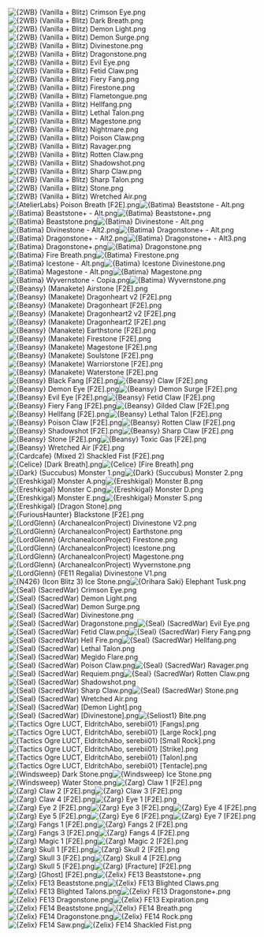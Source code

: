 ![{2WB} (Vanilla + Blitz) Crimson Eye.png](https://raw.githubusercontent.com/Klokinator/FE-Repo/main/Item%20Icons/Monster%20%2B%20Manakete/%7B2WB%7D%20(Vanilla%20+%20Blitz)%20Crimson%20Eye.png "{2WB} (Vanilla + Blitz) Crimson Eye.png")![{2WB} (Vanilla + Blitz) Dark Breath.png](https://raw.githubusercontent.com/Klokinator/FE-Repo/main/Item%20Icons/Monster%20%2B%20Manakete/%7B2WB%7D%20(Vanilla%20+%20Blitz)%20Dark%20Breath.png "{2WB} (Vanilla + Blitz) Dark Breath.png")![{2WB} (Vanilla + Blitz) Demon Light.png](https://raw.githubusercontent.com/Klokinator/FE-Repo/main/Item%20Icons/Monster%20%2B%20Manakete/%7B2WB%7D%20(Vanilla%20+%20Blitz)%20Demon%20Light.png "{2WB} (Vanilla + Blitz) Demon Light.png")![{2WB} (Vanilla + Blitz) Demon Surge.png](https://raw.githubusercontent.com/Klokinator/FE-Repo/main/Item%20Icons/Monster%20%2B%20Manakete/%7B2WB%7D%20(Vanilla%20+%20Blitz)%20Demon%20Surge.png "{2WB} (Vanilla + Blitz) Demon Surge.png")![{2WB} (Vanilla + Blitz) Divinestone.png](https://raw.githubusercontent.com/Klokinator/FE-Repo/main/Item%20Icons/Monster%20%2B%20Manakete/%7B2WB%7D%20(Vanilla%20+%20Blitz)%20Divinestone.png "{2WB} (Vanilla + Blitz) Divinestone.png")![{2WB} (Vanilla + Blitz) Dragonstone.png](https://raw.githubusercontent.com/Klokinator/FE-Repo/main/Item%20Icons/Monster%20%2B%20Manakete/%7B2WB%7D%20(Vanilla%20+%20Blitz)%20Dragonstone.png "{2WB} (Vanilla + Blitz) Dragonstone.png")![{2WB} (Vanilla + Blitz) Evil Eye.png](https://raw.githubusercontent.com/Klokinator/FE-Repo/main/Item%20Icons/Monster%20%2B%20Manakete/%7B2WB%7D%20(Vanilla%20+%20Blitz)%20Evil%20Eye.png "{2WB} (Vanilla + Blitz) Evil Eye.png")![{2WB} (Vanilla + Blitz) Fetid Claw.png](https://raw.githubusercontent.com/Klokinator/FE-Repo/main/Item%20Icons/Monster%20%2B%20Manakete/%7B2WB%7D%20(Vanilla%20+%20Blitz)%20Fetid%20Claw.png "{2WB} (Vanilla + Blitz) Fetid Claw.png")![{2WB} (Vanilla + Blitz) Fiery Fang.png](https://raw.githubusercontent.com/Klokinator/FE-Repo/main/Item%20Icons/Monster%20%2B%20Manakete/%7B2WB%7D%20(Vanilla%20+%20Blitz)%20Fiery%20Fang.png "{2WB} (Vanilla + Blitz) Fiery Fang.png")![{2WB} (Vanilla + Blitz) Firestone.png](https://raw.githubusercontent.com/Klokinator/FE-Repo/main/Item%20Icons/Monster%20%2B%20Manakete/%7B2WB%7D%20(Vanilla%20+%20Blitz)%20Firestone.png "{2WB} (Vanilla + Blitz) Firestone.png")![{2WB} (Vanilla + Blitz) Flametongue.png](https://raw.githubusercontent.com/Klokinator/FE-Repo/main/Item%20Icons/Monster%20%2B%20Manakete/%7B2WB%7D%20(Vanilla%20+%20Blitz)%20Flametongue.png "{2WB} (Vanilla + Blitz) Flametongue.png")![{2WB} (Vanilla + Blitz) Hellfang.png](https://raw.githubusercontent.com/Klokinator/FE-Repo/main/Item%20Icons/Monster%20%2B%20Manakete/%7B2WB%7D%20(Vanilla%20+%20Blitz)%20Hellfang.png "{2WB} (Vanilla + Blitz) Hellfang.png")![{2WB} (Vanilla + Blitz) Lethal Talon.png](https://raw.githubusercontent.com/Klokinator/FE-Repo/main/Item%20Icons/Monster%20%2B%20Manakete/%7B2WB%7D%20(Vanilla%20+%20Blitz)%20Lethal%20Talon.png "{2WB} (Vanilla + Blitz) Lethal Talon.png")![{2WB} (Vanilla + Blitz) Magestone.png](https://raw.githubusercontent.com/Klokinator/FE-Repo/main/Item%20Icons/Monster%20%2B%20Manakete/%7B2WB%7D%20(Vanilla%20+%20Blitz)%20Magestone.png "{2WB} (Vanilla + Blitz) Magestone.png")![{2WB} (Vanilla + Blitz) Nightmare.png](https://raw.githubusercontent.com/Klokinator/FE-Repo/main/Item%20Icons/Monster%20%2B%20Manakete/%7B2WB%7D%20(Vanilla%20+%20Blitz)%20Nightmare.png "{2WB} (Vanilla + Blitz) Nightmare.png")![{2WB} (Vanilla + Blitz) Poison Claw.png](https://raw.githubusercontent.com/Klokinator/FE-Repo/main/Item%20Icons/Monster%20%2B%20Manakete/%7B2WB%7D%20(Vanilla%20+%20Blitz)%20Poison%20Claw.png "{2WB} (Vanilla + Blitz) Poison Claw.png")![{2WB} (Vanilla + Blitz) Ravager.png](https://raw.githubusercontent.com/Klokinator/FE-Repo/main/Item%20Icons/Monster%20%2B%20Manakete/%7B2WB%7D%20(Vanilla%20+%20Blitz)%20Ravager.png "{2WB} (Vanilla + Blitz) Ravager.png")![{2WB} (Vanilla + Blitz) Rotten Claw.png](https://raw.githubusercontent.com/Klokinator/FE-Repo/main/Item%20Icons/Monster%20%2B%20Manakete/%7B2WB%7D%20(Vanilla%20+%20Blitz)%20Rotten%20Claw.png "{2WB} (Vanilla + Blitz) Rotten Claw.png")![{2WB} (Vanilla + Blitz) Shadowshot.png](https://raw.githubusercontent.com/Klokinator/FE-Repo/main/Item%20Icons/Monster%20%2B%20Manakete/%7B2WB%7D%20(Vanilla%20+%20Blitz)%20Shadowshot.png "{2WB} (Vanilla + Blitz) Shadowshot.png")![{2WB} (Vanilla + Blitz) Sharp Claw.png](https://raw.githubusercontent.com/Klokinator/FE-Repo/main/Item%20Icons/Monster%20%2B%20Manakete/%7B2WB%7D%20(Vanilla%20+%20Blitz)%20Sharp%20Claw.png "{2WB} (Vanilla + Blitz) Sharp Claw.png")![{2WB} (Vanilla + Blitz) Sharp Talon.png](https://raw.githubusercontent.com/Klokinator/FE-Repo/main/Item%20Icons/Monster%20%2B%20Manakete/%7B2WB%7D%20(Vanilla%20+%20Blitz)%20Sharp%20Talon.png "{2WB} (Vanilla + Blitz) Sharp Talon.png")![{2WB} (Vanilla + Blitz) Stone.png](https://raw.githubusercontent.com/Klokinator/FE-Repo/main/Item%20Icons/Monster%20%2B%20Manakete/%7B2WB%7D%20(Vanilla%20+%20Blitz)%20Stone.png "{2WB} (Vanilla + Blitz) Stone.png")![{2WB} (Vanilla + Blitz) Wretched Air.png](https://raw.githubusercontent.com/Klokinator/FE-Repo/main/Item%20Icons/Monster%20%2B%20Manakete/%7B2WB%7D%20(Vanilla%20+%20Blitz)%20Wretched%20Air.png "{2WB} (Vanilla + Blitz) Wretched Air.png")![{AtelierLabs} Poison Breath [F2E].png](https://raw.githubusercontent.com/Klokinator/FE-Repo/main/Item%20Icons/Monster%20%2B%20Manakete/%7BAtelierLabs%7D%20Poison%20Breath%20%5BF2E%5D.png "{AtelierLabs} Poison Breath [F2E].png")![{Batima} Beaststone - Alt.png](https://raw.githubusercontent.com/Klokinator/FE-Repo/main/Item%20Icons/Monster%20%2B%20Manakete/%7BBatima%7D%20Beaststone%20-%20Alt.png "{Batima} Beaststone - Alt.png")![{Batima} Beaststone+ - Alt.png](https://raw.githubusercontent.com/Klokinator/FE-Repo/main/Item%20Icons/Monster%20%2B%20Manakete/%7BBatima%7D%20Beaststone+%20-%20Alt.png "{Batima} Beaststone+ - Alt.png")![{Batima} Beaststone+.png](https://raw.githubusercontent.com/Klokinator/FE-Repo/main/Item%20Icons/Monster%20%2B%20Manakete/%7BBatima%7D%20Beaststone+.png "{Batima} Beaststone+.png")![{Batima} Beaststone.png](https://raw.githubusercontent.com/Klokinator/FE-Repo/main/Item%20Icons/Monster%20%2B%20Manakete/%7BBatima%7D%20Beaststone.png "{Batima} Beaststone.png")![{Batima} Divinestone - Alt.png](https://raw.githubusercontent.com/Klokinator/FE-Repo/main/Item%20Icons/Monster%20%2B%20Manakete/%7BBatima%7D%20Divinestone%20-%20Alt.png "{Batima} Divinestone - Alt.png")![{Batima} Divinestone - Alt2.png](https://raw.githubusercontent.com/Klokinator/FE-Repo/main/Item%20Icons/Monster%20%2B%20Manakete/%7BBatima%7D%20Divinestone%20-%20Alt2.png "{Batima} Divinestone - Alt2.png")![{Batima} Dragonstone+ - Alt.png](https://raw.githubusercontent.com/Klokinator/FE-Repo/main/Item%20Icons/Monster%20%2B%20Manakete/%7BBatima%7D%20Dragonstone+%20-%20Alt.png "{Batima} Dragonstone+ - Alt.png")![{Batima} Dragonstone+ - Alt2.png](https://raw.githubusercontent.com/Klokinator/FE-Repo/main/Item%20Icons/Monster%20%2B%20Manakete/%7BBatima%7D%20Dragonstone+%20-%20Alt2.png "{Batima} Dragonstone+ - Alt2.png")![{Batima} Dragonstone+ - Alt3.png](https://raw.githubusercontent.com/Klokinator/FE-Repo/main/Item%20Icons/Monster%20%2B%20Manakete/%7BBatima%7D%20Dragonstone+%20-%20Alt3.png "{Batima} Dragonstone+ - Alt3.png")![{Batima} Dragonstone+.png](https://raw.githubusercontent.com/Klokinator/FE-Repo/main/Item%20Icons/Monster%20%2B%20Manakete/%7BBatima%7D%20Dragonstone+.png "{Batima} Dragonstone+.png")![{Batima} Dragonstone.png](https://raw.githubusercontent.com/Klokinator/FE-Repo/main/Item%20Icons/Monster%20%2B%20Manakete/%7BBatima%7D%20Dragonstone.png "{Batima} Dragonstone.png")![{Batima} Fire Breath.png](https://raw.githubusercontent.com/Klokinator/FE-Repo/main/Item%20Icons/Monster%20%2B%20Manakete/%7BBatima%7D%20Fire%20Breath.png "{Batima} Fire Breath.png")![{Batima} Firestone.png](https://raw.githubusercontent.com/Klokinator/FE-Repo/main/Item%20Icons/Monster%20%2B%20Manakete/%7BBatima%7D%20Firestone.png "{Batima} Firestone.png")![{Batima} Icestone - Alt.png](https://raw.githubusercontent.com/Klokinator/FE-Repo/main/Item%20Icons/Monster%20%2B%20Manakete/%7BBatima%7D%20Icestone%20-%20Alt.png "{Batima} Icestone - Alt.png")![{Batima} Icestone Divinestone.png](https://raw.githubusercontent.com/Klokinator/FE-Repo/main/Item%20Icons/Monster%20%2B%20Manakete/%7BBatima%7D%20Icestone%20Divinestone.png "{Batima} Icestone Divinestone.png")![{Batima} Magestone - Alt.png](https://raw.githubusercontent.com/Klokinator/FE-Repo/main/Item%20Icons/Monster%20%2B%20Manakete/%7BBatima%7D%20Magestone%20-%20Alt.png "{Batima} Magestone - Alt.png")![{Batima} Magestone.png](https://raw.githubusercontent.com/Klokinator/FE-Repo/main/Item%20Icons/Monster%20%2B%20Manakete/%7BBatima%7D%20Magestone.png "{Batima} Magestone.png")![{Batima} Wyvernstone - Copia.png](https://raw.githubusercontent.com/Klokinator/FE-Repo/main/Item%20Icons/Monster%20%2B%20Manakete/%7BBatima%7D%20Wyvernstone%20-%20Copia.png "{Batima} Wyvernstone - Copia.png")![{Batima} Wyvernstone.png](https://raw.githubusercontent.com/Klokinator/FE-Repo/main/Item%20Icons/Monster%20%2B%20Manakete/%7BBatima%7D%20Wyvernstone.png "{Batima} Wyvernstone.png")![{Beansy} (Manakete) Airstone [F2E].png](https://raw.githubusercontent.com/Klokinator/FE-Repo/main/Item%20Icons/Monster%20%2B%20Manakete/%7BBeansy%7D%20(Manakete)%20Airstone%20%5BF2E%5D.png "{Beansy} (Manakete) Airstone [F2E].png")![{Beansy} (Manakete) Dragonheart v2 [F2E].png](https://raw.githubusercontent.com/Klokinator/FE-Repo/main/Item%20Icons/Monster%20%2B%20Manakete/%7BBeansy%7D%20(Manakete)%20Dragonheart%20v2%20%5BF2E%5D.png "{Beansy} (Manakete) Dragonheart v2 [F2E].png")![{Beansy} (Manakete) Dragonheart [F2E].png](https://raw.githubusercontent.com/Klokinator/FE-Repo/main/Item%20Icons/Monster%20%2B%20Manakete/%7BBeansy%7D%20(Manakete)%20Dragonheart%20%5BF2E%5D.png "{Beansy} (Manakete) Dragonheart [F2E].png")![{Beansy} (Manakete) Dragonheart2 v2 [F2E].png](https://raw.githubusercontent.com/Klokinator/FE-Repo/main/Item%20Icons/Monster%20%2B%20Manakete/%7BBeansy%7D%20(Manakete)%20Dragonheart2%20v2%20%5BF2E%5D.png "{Beansy} (Manakete) Dragonheart2 v2 [F2E].png")![{Beansy} (Manakete) Dragonheart2 [F2E].png](https://raw.githubusercontent.com/Klokinator/FE-Repo/main/Item%20Icons/Monster%20%2B%20Manakete/%7BBeansy%7D%20(Manakete)%20Dragonheart2%20%5BF2E%5D.png "{Beansy} (Manakete) Dragonheart2 [F2E].png")![{Beansy} (Manakete) Earthstone [F2E].png](https://raw.githubusercontent.com/Klokinator/FE-Repo/main/Item%20Icons/Monster%20%2B%20Manakete/%7BBeansy%7D%20(Manakete)%20Earthstone%20%5BF2E%5D.png "{Beansy} (Manakete) Earthstone [F2E].png")![{Beansy} (Manakete) Firestone [F2E].png](https://raw.githubusercontent.com/Klokinator/FE-Repo/main/Item%20Icons/Monster%20%2B%20Manakete/%7BBeansy%7D%20(Manakete)%20Firestone%20%5BF2E%5D.png "{Beansy} (Manakete) Firestone [F2E].png")![{Beansy} (Manakete) Magestone [F2E].png](https://raw.githubusercontent.com/Klokinator/FE-Repo/main/Item%20Icons/Monster%20%2B%20Manakete/%7BBeansy%7D%20(Manakete)%20Magestone%20%5BF2E%5D.png "{Beansy} (Manakete) Magestone [F2E].png")![{Beansy} (Manakete) Soulstone [F2E].png](https://raw.githubusercontent.com/Klokinator/FE-Repo/main/Item%20Icons/Monster%20%2B%20Manakete/%7BBeansy%7D%20(Manakete)%20Soulstone%20%5BF2E%5D.png "{Beansy} (Manakete) Soulstone [F2E].png")![{Beansy} (Manakete) Warriorstone [F2E].png](https://raw.githubusercontent.com/Klokinator/FE-Repo/main/Item%20Icons/Monster%20%2B%20Manakete/%7BBeansy%7D%20(Manakete)%20Warriorstone%20%5BF2E%5D.png "{Beansy} (Manakete) Warriorstone [F2E].png")![{Beansy} (Manakete) Waterstone [F2E].png](https://raw.githubusercontent.com/Klokinator/FE-Repo/main/Item%20Icons/Monster%20%2B%20Manakete/%7BBeansy%7D%20(Manakete)%20Waterstone%20%5BF2E%5D.png "{Beansy} (Manakete) Waterstone [F2E].png")![{Beansy} Black Fang [F2E].png](https://raw.githubusercontent.com/Klokinator/FE-Repo/main/Item%20Icons/Monster%20%2B%20Manakete/%7BBeansy%7D%20Black%20Fang%20%5BF2E%5D.png "{Beansy} Black Fang [F2E].png")![{Beansy} Claw [F2E].png](https://raw.githubusercontent.com/Klokinator/FE-Repo/main/Item%20Icons/Monster%20%2B%20Manakete/%7BBeansy%7D%20Claw%20%5BF2E%5D.png "{Beansy} Claw [F2E].png")![{Beansy} Demon Eye [F2E].png](https://raw.githubusercontent.com/Klokinator/FE-Repo/main/Item%20Icons/Monster%20%2B%20Manakete/%7BBeansy%7D%20Demon%20Eye%20%5BF2E%5D.png "{Beansy} Demon Eye [F2E].png")![{Beansy} Demon Surge [F2E].png](https://raw.githubusercontent.com/Klokinator/FE-Repo/main/Item%20Icons/Monster%20%2B%20Manakete/%7BBeansy%7D%20Demon%20Surge%20%5BF2E%5D.png "{Beansy} Demon Surge [F2E].png")![{Beansy} Evil Eye [F2E].png](https://raw.githubusercontent.com/Klokinator/FE-Repo/main/Item%20Icons/Monster%20%2B%20Manakete/%7BBeansy%7D%20Evil%20Eye%20%5BF2E%5D.png "{Beansy} Evil Eye [F2E].png")![{Beansy} Fetid Claw [F2E].png](https://raw.githubusercontent.com/Klokinator/FE-Repo/main/Item%20Icons/Monster%20%2B%20Manakete/%7BBeansy%7D%20Fetid%20Claw%20%5BF2E%5D.png "{Beansy} Fetid Claw [F2E].png")![{Beansy} Fiery Fang [F2E].png](https://raw.githubusercontent.com/Klokinator/FE-Repo/main/Item%20Icons/Monster%20%2B%20Manakete/%7BBeansy%7D%20Fiery%20Fang%20%5BF2E%5D.png "{Beansy} Fiery Fang [F2E].png")![{Beansy} Gilded Claw [F2E].png](https://raw.githubusercontent.com/Klokinator/FE-Repo/main/Item%20Icons/Monster%20%2B%20Manakete/%7BBeansy%7D%20Gilded%20Claw%20%5BF2E%5D.png "{Beansy} Gilded Claw [F2E].png")![{Beansy} Hellfang [F2E].png](https://raw.githubusercontent.com/Klokinator/FE-Repo/main/Item%20Icons/Monster%20%2B%20Manakete/%7BBeansy%7D%20Hellfang%20%5BF2E%5D.png "{Beansy} Hellfang [F2E].png")![{Beansy} Lethal Talon [F2E].png](https://raw.githubusercontent.com/Klokinator/FE-Repo/main/Item%20Icons/Monster%20%2B%20Manakete/%7BBeansy%7D%20Lethal%20Talon%20%5BF2E%5D.png "{Beansy} Lethal Talon [F2E].png")![{Beansy} Poison Claw [F2E].png](https://raw.githubusercontent.com/Klokinator/FE-Repo/main/Item%20Icons/Monster%20%2B%20Manakete/%7BBeansy%7D%20Poison%20Claw%20%5BF2E%5D.png "{Beansy} Poison Claw [F2E].png")![{Beansy} Rotten Claw [F2E].png](https://raw.githubusercontent.com/Klokinator/FE-Repo/main/Item%20Icons/Monster%20%2B%20Manakete/%7BBeansy%7D%20Rotten%20Claw%20%5BF2E%5D.png "{Beansy} Rotten Claw [F2E].png")![{Beansy} Shadowshot [F2E].png](https://raw.githubusercontent.com/Klokinator/FE-Repo/main/Item%20Icons/Monster%20%2B%20Manakete/%7BBeansy%7D%20Shadowshot%20%5BF2E%5D.png "{Beansy} Shadowshot [F2E].png")![{Beansy} Sharp Claw [F2E].png](https://raw.githubusercontent.com/Klokinator/FE-Repo/main/Item%20Icons/Monster%20%2B%20Manakete/%7BBeansy%7D%20Sharp%20Claw%20%5BF2E%5D.png "{Beansy} Sharp Claw [F2E].png")![{Beansy} Stone [F2E].png](https://raw.githubusercontent.com/Klokinator/FE-Repo/main/Item%20Icons/Monster%20%2B%20Manakete/%7BBeansy%7D%20Stone%20%5BF2E%5D.png "{Beansy} Stone [F2E].png")![{Beansy} Toxic Gas [F2E].png](https://raw.githubusercontent.com/Klokinator/FE-Repo/main/Item%20Icons/Monster%20%2B%20Manakete/%7BBeansy%7D%20Toxic%20Gas%20%5BF2E%5D.png "{Beansy} Toxic Gas [F2E].png")![{Beansy} Wretched Air [F2E].png](https://raw.githubusercontent.com/Klokinator/FE-Repo/main/Item%20Icons/Monster%20%2B%20Manakete/%7BBeansy%7D%20Wretched%20Air%20%5BF2E%5D.png "{Beansy} Wretched Air [F2E].png")![{Cardcafe} (Mixed 2) Shackled Fist [F2E].png](https://raw.githubusercontent.com/Klokinator/FE-Repo/main/Item%20Icons/Monster%20%2B%20Manakete/%7BCardcafe%7D%20(Mixed%202)%20Shackled%20Fist%20%5BF2E%5D.png "{Cardcafe} (Mixed 2) Shackled Fist [F2E].png")![{Celice} [Dark Breath].png](https://raw.githubusercontent.com/Klokinator/FE-Repo/main/Item%20Icons/Monster%20%2B%20Manakete/%7BCelice%7D%20%5BDark%20Breath%5D.png "{Celice} [Dark Breath].png")![{Celice} [Fire Breath].png](https://raw.githubusercontent.com/Klokinator/FE-Repo/main/Item%20Icons/Monster%20%2B%20Manakete/%7BCelice%7D%20%5BFire%20Breath%5D.png "{Celice} [Fire Breath].png")![{Dark} (Succubus) Monster 1.png](https://raw.githubusercontent.com/Klokinator/FE-Repo/main/Item%20Icons/Monster%20%2B%20Manakete/%7BDark%7D%20(Succubus)%20Monster%201.png "{Dark} (Succubus) Monster 1.png")![{Dark} (Succubus) Monster 2.png](https://raw.githubusercontent.com/Klokinator/FE-Repo/main/Item%20Icons/Monster%20%2B%20Manakete/%7BDark%7D%20(Succubus)%20Monster%202.png "{Dark} (Succubus) Monster 2.png")![{Ereshkigal} Monster A.png](https://raw.githubusercontent.com/Klokinator/FE-Repo/main/Item%20Icons/Monster%20%2B%20Manakete/%7BEreshkigal%7D%20Monster%20A.png "{Ereshkigal} Monster A.png")![{Ereshkigal} Monster B.png](https://raw.githubusercontent.com/Klokinator/FE-Repo/main/Item%20Icons/Monster%20%2B%20Manakete/%7BEreshkigal%7D%20Monster%20B.png "{Ereshkigal} Monster B.png")![{Ereshkigal} Monster C.png](https://raw.githubusercontent.com/Klokinator/FE-Repo/main/Item%20Icons/Monster%20%2B%20Manakete/%7BEreshkigal%7D%20Monster%20C.png "{Ereshkigal} Monster C.png")![{Ereshkigal} Monster D.png](https://raw.githubusercontent.com/Klokinator/FE-Repo/main/Item%20Icons/Monster%20%2B%20Manakete/%7BEreshkigal%7D%20Monster%20D.png "{Ereshkigal} Monster D.png")![{Ereshkigal} Monster E.png](https://raw.githubusercontent.com/Klokinator/FE-Repo/main/Item%20Icons/Monster%20%2B%20Manakete/%7BEreshkigal%7D%20Monster%20E.png "{Ereshkigal} Monster E.png")![{Ereshkigal} Monster S.png](https://raw.githubusercontent.com/Klokinator/FE-Repo/main/Item%20Icons/Monster%20%2B%20Manakete/%7BEreshkigal%7D%20Monster%20S.png "{Ereshkigal} Monster S.png")![{Ereshkigal} [Dragon Stone].png](https://raw.githubusercontent.com/Klokinator/FE-Repo/main/Item%20Icons/Monster%20%2B%20Manakete/%7BEreshkigal%7D%20%5BDragon%20Stone%5D.png "{Ereshkigal} [Dragon Stone].png")![{FuriousHaunter} Blackstone [F2E].png](https://raw.githubusercontent.com/Klokinator/FE-Repo/main/Item%20Icons/Monster%20%2B%20Manakete/%7BFuriousHaunter%7D%20Blackstone%20%5BF2E%5D.png "{FuriousHaunter} Blackstone [F2E].png")![{LordGlenn} (ArchaneaIconProject) Divinestone V2.png](https://raw.githubusercontent.com/Klokinator/FE-Repo/main/Item%20Icons/Monster%20%2B%20Manakete/%7BLordGlenn%7D%20(ArchaneaIconProject)%20Divinestone%20V2.png "{LordGlenn} (ArchaneaIconProject) Divinestone V2.png")![{LordGlenn} (ArchaneaIconProject) Earthstone.png](https://raw.githubusercontent.com/Klokinator/FE-Repo/main/Item%20Icons/Monster%20%2B%20Manakete/%7BLordGlenn%7D%20(ArchaneaIconProject)%20Earthstone.png "{LordGlenn} (ArchaneaIconProject) Earthstone.png")![{LordGlenn} (ArchaneaIconProject) Firestone.png](https://raw.githubusercontent.com/Klokinator/FE-Repo/main/Item%20Icons/Monster%20%2B%20Manakete/%7BLordGlenn%7D%20(ArchaneaIconProject)%20Firestone.png "{LordGlenn} (ArchaneaIconProject) Firestone.png")![{LordGlenn} (ArchaneaIconProject) Icestone.png](https://raw.githubusercontent.com/Klokinator/FE-Repo/main/Item%20Icons/Monster%20%2B%20Manakete/%7BLordGlenn%7D%20(ArchaneaIconProject)%20Icestone.png "{LordGlenn} (ArchaneaIconProject) Icestone.png")![{LordGlenn} (ArchaneaIconProject) Magestone.png](https://raw.githubusercontent.com/Klokinator/FE-Repo/main/Item%20Icons/Monster%20%2B%20Manakete/%7BLordGlenn%7D%20(ArchaneaIconProject)%20Magestone.png "{LordGlenn} (ArchaneaIconProject) Magestone.png")![{LordGlenn} (ArchaneaIconProject) Wyvernstone.png](https://raw.githubusercontent.com/Klokinator/FE-Repo/main/Item%20Icons/Monster%20%2B%20Manakete/%7BLordGlenn%7D%20(ArchaneaIconProject)%20Wyvernstone.png "{LordGlenn} (ArchaneaIconProject) Wyvernstone.png")![{LordGlenn} (FE11 Regalia) Divinestone V1.png](https://raw.githubusercontent.com/Klokinator/FE-Repo/main/Item%20Icons/Monster%20%2B%20Manakete/%7BLordGlenn%7D%20(FE11%20Regalia)%20Divinestone%20V1.png "{LordGlenn} (FE11 Regalia) Divinestone V1.png")![{N426} (Icon Blitz 3) Ice Stone.png](https://raw.githubusercontent.com/Klokinator/FE-Repo/main/Item%20Icons/Monster%20%2B%20Manakete/%7BN426%7D%20(Icon%20Blitz%203)%20Ice%20Stone.png "{N426} (Icon Blitz 3) Ice Stone.png")![{Orihara Saki} Elephant Tusk.png](https://raw.githubusercontent.com/Klokinator/FE-Repo/main/Item%20Icons/Monster%20%2B%20Manakete/%7BOrihara%20Saki%7D%20Elephant%20Tusk.png "{Orihara Saki} Elephant Tusk.png")![{Seal} (SacredWar) Crimson Eye.png](https://raw.githubusercontent.com/Klokinator/FE-Repo/main/Item%20Icons/Monster%20%2B%20Manakete/%7BSeal%7D%20(SacredWar)%20Crimson%20Eye.png "{Seal} (SacredWar) Crimson Eye.png")![{Seal} (SacredWar) Demon Light.png](https://raw.githubusercontent.com/Klokinator/FE-Repo/main/Item%20Icons/Monster%20%2B%20Manakete/%7BSeal%7D%20(SacredWar)%20Demon%20Light.png "{Seal} (SacredWar) Demon Light.png")![{Seal} (SacredWar) Demon Surge.png](https://raw.githubusercontent.com/Klokinator/FE-Repo/main/Item%20Icons/Monster%20%2B%20Manakete/%7BSeal%7D%20(SacredWar)%20Demon%20Surge.png "{Seal} (SacredWar) Demon Surge.png")![{Seal} (SacredWar) Divinestone.png](https://raw.githubusercontent.com/Klokinator/FE-Repo/main/Item%20Icons/Monster%20%2B%20Manakete/%7BSeal%7D%20(SacredWar)%20Divinestone.png "{Seal} (SacredWar) Divinestone.png")![{Seal} (SacredWar) Dragonstone.png](https://raw.githubusercontent.com/Klokinator/FE-Repo/main/Item%20Icons/Monster%20%2B%20Manakete/%7BSeal%7D%20(SacredWar)%20Dragonstone.png "{Seal} (SacredWar) Dragonstone.png")![{Seal} (SacredWar) Evil Eye.png](https://raw.githubusercontent.com/Klokinator/FE-Repo/main/Item%20Icons/Monster%20%2B%20Manakete/%7BSeal%7D%20(SacredWar)%20Evil%20Eye.png "{Seal} (SacredWar) Evil Eye.png")![{Seal} (SacredWar) Fetid Claw.png](https://raw.githubusercontent.com/Klokinator/FE-Repo/main/Item%20Icons/Monster%20%2B%20Manakete/%7BSeal%7D%20(SacredWar)%20Fetid%20Claw.png "{Seal} (SacredWar) Fetid Claw.png")![{Seal} (SacredWar) Fiery Fang.png](https://raw.githubusercontent.com/Klokinator/FE-Repo/main/Item%20Icons/Monster%20%2B%20Manakete/%7BSeal%7D%20(SacredWar)%20Fiery%20Fang.png "{Seal} (SacredWar) Fiery Fang.png")![{Seal} (SacredWar) Hell Fire.png](https://raw.githubusercontent.com/Klokinator/FE-Repo/main/Item%20Icons/Monster%20%2B%20Manakete/%7BSeal%7D%20(SacredWar)%20Hell%20Fire.png "{Seal} (SacredWar) Hell Fire.png")![{Seal} (SacredWar) Hellfang.png](https://raw.githubusercontent.com/Klokinator/FE-Repo/main/Item%20Icons/Monster%20%2B%20Manakete/%7BSeal%7D%20(SacredWar)%20Hellfang.png "{Seal} (SacredWar) Hellfang.png")![{Seal} (SacredWar) Lethal Talon.png](https://raw.githubusercontent.com/Klokinator/FE-Repo/main/Item%20Icons/Monster%20%2B%20Manakete/%7BSeal%7D%20(SacredWar)%20Lethal%20Talon.png "{Seal} (SacredWar) Lethal Talon.png")![{Seal} (SacredWar) Megido Flare.png](https://raw.githubusercontent.com/Klokinator/FE-Repo/main/Item%20Icons/Monster%20%2B%20Manakete/%7BSeal%7D%20(SacredWar)%20Megido%20Flare.png "{Seal} (SacredWar) Megido Flare.png")![{Seal} (SacredWar) Poison Claw.png](https://raw.githubusercontent.com/Klokinator/FE-Repo/main/Item%20Icons/Monster%20%2B%20Manakete/%7BSeal%7D%20(SacredWar)%20Poison%20Claw.png "{Seal} (SacredWar) Poison Claw.png")![{Seal} (SacredWar) Ravager.png](https://raw.githubusercontent.com/Klokinator/FE-Repo/main/Item%20Icons/Monster%20%2B%20Manakete/%7BSeal%7D%20(SacredWar)%20Ravager.png "{Seal} (SacredWar) Ravager.png")![{Seal} (SacredWar) Requiem.png](https://raw.githubusercontent.com/Klokinator/FE-Repo/main/Item%20Icons/Monster%20%2B%20Manakete/%7BSeal%7D%20(SacredWar)%20Requiem.png "{Seal} (SacredWar) Requiem.png")![{Seal} (SacredWar) Rotten Claw.png](https://raw.githubusercontent.com/Klokinator/FE-Repo/main/Item%20Icons/Monster%20%2B%20Manakete/%7BSeal%7D%20(SacredWar)%20Rotten%20Claw.png "{Seal} (SacredWar) Rotten Claw.png")![{Seal} (SacredWar) Shadowshot.png](https://raw.githubusercontent.com/Klokinator/FE-Repo/main/Item%20Icons/Monster%20%2B%20Manakete/%7BSeal%7D%20(SacredWar)%20Shadowshot.png "{Seal} (SacredWar) Shadowshot.png")![{Seal} (SacredWar) Sharp Claw.png](https://raw.githubusercontent.com/Klokinator/FE-Repo/main/Item%20Icons/Monster%20%2B%20Manakete/%7BSeal%7D%20(SacredWar)%20Sharp%20Claw.png "{Seal} (SacredWar) Sharp Claw.png")![{Seal} (SacredWar) Stone.png](https://raw.githubusercontent.com/Klokinator/FE-Repo/main/Item%20Icons/Monster%20%2B%20Manakete/%7BSeal%7D%20(SacredWar)%20Stone.png "{Seal} (SacredWar) Stone.png")![{Seal} (SacredWar) Wretched Air.png](https://raw.githubusercontent.com/Klokinator/FE-Repo/main/Item%20Icons/Monster%20%2B%20Manakete/%7BSeal%7D%20(SacredWar)%20Wretched%20Air.png "{Seal} (SacredWar) Wretched Air.png")![{Seal} (SacredWar) [Demon Light].png](https://raw.githubusercontent.com/Klokinator/FE-Repo/main/Item%20Icons/Monster%20%2B%20Manakete/%7BSeal%7D%20(SacredWar)%20%5BDemon%20Light%5D.png "{Seal} (SacredWar) [Demon Light].png")![{Seal} (SacredWar) [Divinestone].png](https://raw.githubusercontent.com/Klokinator/FE-Repo/main/Item%20Icons/Monster%20%2B%20Manakete/%7BSeal%7D%20(SacredWar)%20%5BDivinestone%5D.png "{Seal} (SacredWar) [Divinestone].png")![{Seliost1} Bite.png](https://raw.githubusercontent.com/Klokinator/FE-Repo/main/Item%20Icons/Monster%20%2B%20Manakete/%7BSeliost1%7D%20Bite.png "{Seliost1} Bite.png")![{Tactics Ogre LUCT, EldritchAbo, serebii01} [Fangs].png](https://raw.githubusercontent.com/Klokinator/FE-Repo/main/Item%20Icons/Monster%20%2B%20Manakete/%7BTactics%20Ogre%20LUCT,%20EldritchAbo,%20serebii01%7D%20%5BFangs%5D.png "{Tactics Ogre LUCT, EldritchAbo, serebii01} [Fangs].png")![{Tactics Ogre LUCT, EldritchAbo, serebii01} [Large Rock].png](https://raw.githubusercontent.com/Klokinator/FE-Repo/main/Item%20Icons/Monster%20%2B%20Manakete/%7BTactics%20Ogre%20LUCT,%20EldritchAbo,%20serebii01%7D%20%5BLarge%20Rock%5D.png "{Tactics Ogre LUCT, EldritchAbo, serebii01} [Large Rock].png")![{Tactics Ogre LUCT, EldritchAbo, serebii01} [Small Rock].png](https://raw.githubusercontent.com/Klokinator/FE-Repo/main/Item%20Icons/Monster%20%2B%20Manakete/%7BTactics%20Ogre%20LUCT,%20EldritchAbo,%20serebii01%7D%20%5BSmall%20Rock%5D.png "{Tactics Ogre LUCT, EldritchAbo, serebii01} [Small Rock].png")![{Tactics Ogre LUCT, EldritchAbo, serebii01} [Strike].png](https://raw.githubusercontent.com/Klokinator/FE-Repo/main/Item%20Icons/Monster%20%2B%20Manakete/%7BTactics%20Ogre%20LUCT,%20EldritchAbo,%20serebii01%7D%20%5BStrike%5D.png "{Tactics Ogre LUCT, EldritchAbo, serebii01} [Strike].png")![{Tactics Ogre LUCT, EldritchAbo, serebii01} [Talon].png](https://raw.githubusercontent.com/Klokinator/FE-Repo/main/Item%20Icons/Monster%20%2B%20Manakete/%7BTactics%20Ogre%20LUCT,%20EldritchAbo,%20serebii01%7D%20%5BTalon%5D.png "{Tactics Ogre LUCT, EldritchAbo, serebii01} [Talon].png")![{Tactics Ogre LUCT, EldritchAbo, serebii01} [Tentacle].png](https://raw.githubusercontent.com/Klokinator/FE-Repo/main/Item%20Icons/Monster%20%2B%20Manakete/%7BTactics%20Ogre%20LUCT,%20EldritchAbo,%20serebii01%7D%20%5BTentacle%5D.png "{Tactics Ogre LUCT, EldritchAbo, serebii01} [Tentacle].png")![{Windsweep} Dark Stone.png](https://raw.githubusercontent.com/Klokinator/FE-Repo/main/Item%20Icons/Monster%20%2B%20Manakete/%7BWindsweep%7D%20Dark%20Stone.png "{Windsweep} Dark Stone.png")![{Windsweep} Ice Stone.png](https://raw.githubusercontent.com/Klokinator/FE-Repo/main/Item%20Icons/Monster%20%2B%20Manakete/%7BWindsweep%7D%20Ice%20Stone.png "{Windsweep} Ice Stone.png")![{Windsweep} Water Stone.png](https://raw.githubusercontent.com/Klokinator/FE-Repo/main/Item%20Icons/Monster%20%2B%20Manakete/%7BWindsweep%7D%20Water%20Stone.png "{Windsweep} Water Stone.png")![{Zarg} Claw 1 [F2E].png](https://raw.githubusercontent.com/Klokinator/FE-Repo/main/Item%20Icons/Monster%20%2B%20Manakete/%7BZarg%7D%20Claw%201%20%5BF2E%5D.png "{Zarg} Claw 1 [F2E].png")![{Zarg} Claw 2 [F2E].png](https://raw.githubusercontent.com/Klokinator/FE-Repo/main/Item%20Icons/Monster%20%2B%20Manakete/%7BZarg%7D%20Claw%202%20%5BF2E%5D.png "{Zarg} Claw 2 [F2E].png")![{Zarg} Claw 3 [F2E].png](https://raw.githubusercontent.com/Klokinator/FE-Repo/main/Item%20Icons/Monster%20%2B%20Manakete/%7BZarg%7D%20Claw%203%20%5BF2E%5D.png "{Zarg} Claw 3 [F2E].png")![{Zarg} Claw 4 [F2E].png](https://raw.githubusercontent.com/Klokinator/FE-Repo/main/Item%20Icons/Monster%20%2B%20Manakete/%7BZarg%7D%20Claw%204%20%5BF2E%5D.png "{Zarg} Claw 4 [F2E].png")![{Zarg} Eye 1 [F2E].png](https://raw.githubusercontent.com/Klokinator/FE-Repo/main/Item%20Icons/Monster%20%2B%20Manakete/%7BZarg%7D%20Eye%201%20%5BF2E%5D.png "{Zarg} Eye 1 [F2E].png")![{Zarg} Eye 2 [F2E].png](https://raw.githubusercontent.com/Klokinator/FE-Repo/main/Item%20Icons/Monster%20%2B%20Manakete/%7BZarg%7D%20Eye%202%20%5BF2E%5D.png "{Zarg} Eye 2 [F2E].png")![{Zarg} Eye 3 [F2E].png](https://raw.githubusercontent.com/Klokinator/FE-Repo/main/Item%20Icons/Monster%20%2B%20Manakete/%7BZarg%7D%20Eye%203%20%5BF2E%5D.png "{Zarg} Eye 3 [F2E].png")![{Zarg} Eye 4 [F2E].png](https://raw.githubusercontent.com/Klokinator/FE-Repo/main/Item%20Icons/Monster%20%2B%20Manakete/%7BZarg%7D%20Eye%204%20%5BF2E%5D.png "{Zarg} Eye 4 [F2E].png")![{Zarg} Eye 5 [F2E].png](https://raw.githubusercontent.com/Klokinator/FE-Repo/main/Item%20Icons/Monster%20%2B%20Manakete/%7BZarg%7D%20Eye%205%20%5BF2E%5D.png "{Zarg} Eye 5 [F2E].png")![{Zarg} Eye 6 [F2E].png](https://raw.githubusercontent.com/Klokinator/FE-Repo/main/Item%20Icons/Monster%20%2B%20Manakete/%7BZarg%7D%20Eye%206%20%5BF2E%5D.png "{Zarg} Eye 6 [F2E].png")![{Zarg} Eye 7 [F2E].png](https://raw.githubusercontent.com/Klokinator/FE-Repo/main/Item%20Icons/Monster%20%2B%20Manakete/%7BZarg%7D%20Eye%207%20%5BF2E%5D.png "{Zarg} Eye 7 [F2E].png")![{Zarg} Fangs 1 [F2E].png](https://raw.githubusercontent.com/Klokinator/FE-Repo/main/Item%20Icons/Monster%20%2B%20Manakete/%7BZarg%7D%20Fangs%201%20%5BF2E%5D.png "{Zarg} Fangs 1 [F2E].png")![{Zarg} Fangs 2 [F2E].png](https://raw.githubusercontent.com/Klokinator/FE-Repo/main/Item%20Icons/Monster%20%2B%20Manakete/%7BZarg%7D%20Fangs%202%20%5BF2E%5D.png "{Zarg} Fangs 2 [F2E].png")![{Zarg} Fangs 3 [F2E].png](https://raw.githubusercontent.com/Klokinator/FE-Repo/main/Item%20Icons/Monster%20%2B%20Manakete/%7BZarg%7D%20Fangs%203%20%5BF2E%5D.png "{Zarg} Fangs 3 [F2E].png")![{Zarg} Fangs 4 [F2E].png](https://raw.githubusercontent.com/Klokinator/FE-Repo/main/Item%20Icons/Monster%20%2B%20Manakete/%7BZarg%7D%20Fangs%204%20%5BF2E%5D.png "{Zarg} Fangs 4 [F2E].png")![{Zarg} Magic 1 [F2E].png](https://raw.githubusercontent.com/Klokinator/FE-Repo/main/Item%20Icons/Monster%20%2B%20Manakete/%7BZarg%7D%20Magic%201%20%5BF2E%5D.png "{Zarg} Magic 1 [F2E].png")![{Zarg} Magic 2 [F2E].png](https://raw.githubusercontent.com/Klokinator/FE-Repo/main/Item%20Icons/Monster%20%2B%20Manakete/%7BZarg%7D%20Magic%202%20%5BF2E%5D.png "{Zarg} Magic 2 [F2E].png")![{Zarg} Skull 1 [F2E].png](https://raw.githubusercontent.com/Klokinator/FE-Repo/main/Item%20Icons/Monster%20%2B%20Manakete/%7BZarg%7D%20Skull%201%20%5BF2E%5D.png "{Zarg} Skull 1 [F2E].png")![{Zarg} Skull 2 [F2E].png](https://raw.githubusercontent.com/Klokinator/FE-Repo/main/Item%20Icons/Monster%20%2B%20Manakete/%7BZarg%7D%20Skull%202%20%5BF2E%5D.png "{Zarg} Skull 2 [F2E].png")![{Zarg} Skull 3 [F2E].png](https://raw.githubusercontent.com/Klokinator/FE-Repo/main/Item%20Icons/Monster%20%2B%20Manakete/%7BZarg%7D%20Skull%203%20%5BF2E%5D.png "{Zarg} Skull 3 [F2E].png")![{Zarg} Skull 4 [F2E].png](https://raw.githubusercontent.com/Klokinator/FE-Repo/main/Item%20Icons/Monster%20%2B%20Manakete/%7BZarg%7D%20Skull%204%20%5BF2E%5D.png "{Zarg} Skull 4 [F2E].png")![{Zarg} Skull 5 [F2E].png](https://raw.githubusercontent.com/Klokinator/FE-Repo/main/Item%20Icons/Monster%20%2B%20Manakete/%7BZarg%7D%20Skull%205%20%5BF2E%5D.png "{Zarg} Skull 5 [F2E].png")![{Zarg} [Fracture] [F2E].png](https://raw.githubusercontent.com/Klokinator/FE-Repo/main/Item%20Icons/Monster%20%2B%20Manakete/%7BZarg%7D%20%5BFracture%5D%20%5BF2E%5D.png "{Zarg} [Fracture] [F2E].png")![{Zarg} [Ghost] [F2E].png](https://raw.githubusercontent.com/Klokinator/FE-Repo/main/Item%20Icons/Monster%20%2B%20Manakete/%7BZarg%7D%20%5BGhost%5D%20%5BF2E%5D.png "{Zarg} [Ghost] [F2E].png")![{Zelix} FE13 Beaststone+.png](https://raw.githubusercontent.com/Klokinator/FE-Repo/main/Item%20Icons/Monster%20%2B%20Manakete/%7BZelix%7D%20FE13%20Beaststone+.png "{Zelix} FE13 Beaststone+.png")![{Zelix} FE13 Beaststone.png](https://raw.githubusercontent.com/Klokinator/FE-Repo/main/Item%20Icons/Monster%20%2B%20Manakete/%7BZelix%7D%20FE13%20Beaststone.png "{Zelix} FE13 Beaststone.png")![{Zelix} FE13 Blighted Claws.png](https://raw.githubusercontent.com/Klokinator/FE-Repo/main/Item%20Icons/Monster%20%2B%20Manakete/%7BZelix%7D%20FE13%20Blighted%20Claws.png "{Zelix} FE13 Blighted Claws.png")![{Zelix} FE13 Blighted Talons.png](https://raw.githubusercontent.com/Klokinator/FE-Repo/main/Item%20Icons/Monster%20%2B%20Manakete/%7BZelix%7D%20FE13%20Blighted%20Talons.png "{Zelix} FE13 Blighted Talons.png")![{Zelix} FE13 Dragonstone+.png](https://raw.githubusercontent.com/Klokinator/FE-Repo/main/Item%20Icons/Monster%20%2B%20Manakete/%7BZelix%7D%20FE13%20Dragonstone+.png "{Zelix} FE13 Dragonstone+.png")![{Zelix} FE13 Dragonstone.png](https://raw.githubusercontent.com/Klokinator/FE-Repo/main/Item%20Icons/Monster%20%2B%20Manakete/%7BZelix%7D%20FE13%20Dragonstone.png "{Zelix} FE13 Dragonstone.png")![{Zelix} FE13 Expiration.png](https://raw.githubusercontent.com/Klokinator/FE-Repo/main/Item%20Icons/Monster%20%2B%20Manakete/%7BZelix%7D%20FE13%20Expiration.png "{Zelix} FE13 Expiration.png")![{Zelix} FE14 Beaststone.png](https://raw.githubusercontent.com/Klokinator/FE-Repo/main/Item%20Icons/Monster%20%2B%20Manakete/%7BZelix%7D%20FE14%20Beaststone.png "{Zelix} FE14 Beaststone.png")![{Zelix} FE14 Breath.png](https://raw.githubusercontent.com/Klokinator/FE-Repo/main/Item%20Icons/Monster%20%2B%20Manakete/%7BZelix%7D%20FE14%20Breath.png "{Zelix} FE14 Breath.png")![{Zelix} FE14 Dragonstone.png](https://raw.githubusercontent.com/Klokinator/FE-Repo/main/Item%20Icons/Monster%20%2B%20Manakete/%7BZelix%7D%20FE14%20Dragonstone.png "{Zelix} FE14 Dragonstone.png")![{Zelix} FE14 Rock.png](https://raw.githubusercontent.com/Klokinator/FE-Repo/main/Item%20Icons/Monster%20%2B%20Manakete/%7BZelix%7D%20FE14%20Rock.png "{Zelix} FE14 Rock.png")![{Zelix} FE14 Saw.png](https://raw.githubusercontent.com/Klokinator/FE-Repo/main/Item%20Icons/Monster%20%2B%20Manakete/%7BZelix%7D%20FE14%20Saw.png "{Zelix} FE14 Saw.png")![{Zelix} FE14 Shackled Fist.png](https://raw.githubusercontent.com/Klokinator/FE-Repo/main/Item%20Icons/Monster%20%2B%20Manakete/%7BZelix%7D%20FE14%20Shackled%20Fist.png "{Zelix} FE14 Shackled Fist.png")